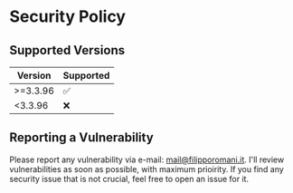 # Security Policy

## Supported Versions

| Version | Supported          |
| ------- | ------------------ |
| >=3.3.96 | :white_check_mark: |
| <3.3.96  | :x:                |

## Reporting a Vulnerability

Please report any vulnerability via e-mail: mail@filipporomani.it.
I'll review vulnerabilities as soon as possible, with maximum prioirity. 
If you find any security issue that is not crucial, feel free to open an issue for it.
